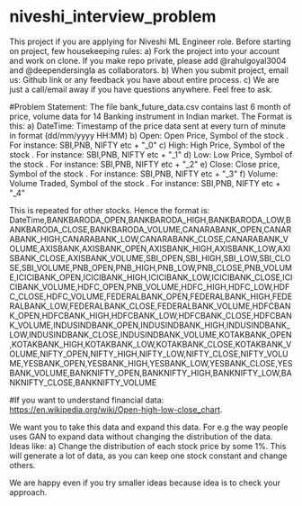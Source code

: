 # niveshi_interview_problem
This project if you are applying for Niveshi ML Engineer role. Before starting on project, few housekeeping rules:
a) Fork the project into your account and work on clone. If you make repo private, please add @rahulgoyal3004 and @deependersingla as collaborators.
b) When you submit project, email us: Github link or any feedback you have about entire process.
c) We are just a call/email away if you have questions anywhere. Feel free to ask.

#Problem Statement:
The file bank_future_data.csv contains last 6 month of price, volume data for 14 Banking instrument in Indian market. The Format is this:
a) DateTime: Timestamp of the price data sent at every turn of minute in format (dd/mm/yyyy HH:MM)
b) Open: Open Price, Symbol of the stock . For instance: SBI,PNB, NIFTY etc + "_0"
c) High: High Price,  Symbol of the stock . For instance: SBI,PNB, NIFTY etc + "_1"
d) Low: Low Price,  Symbol of the stock . For instance: SBI,PNB, NIFTY etc + "_2"
e) Close: Close price,  Symbol of the stock . For instance: SBI,PNB, NIFTY etc + "_3"
f) Volume: Volume Traded,  Symbol of the stock . For instance: SBI,PNB, NIFTY etc + "_4"

This is repeated for other stocks. Hence the format is:
DateTime,BANKBARODA_OPEN,BANKBARODA_HIGH,BANKBARODA_LOW,BANKBARODA_CLOSE,BANKBARODA_VOLUME,CANARABANK_OPEN,CANARABANK_HIGH,CANARABANK_LOW,CANARABANK_CLOSE,CANARABANK_VOLUME,AXISBANK,AXISBANK_OPEN,AXISBANK_HIGH,AXISBANK_LOW,AXISBANK_CLOSE,AXISBANK_VOLUME,SBI_OPEN,SBI_HIGH,SBI_LOW,SBI_CLOSE,SBI_VOLUME,PNB_OPEN,PNB_HIGH,PNB_LOW,PNB_CLOSE,PNB_VOLUME,ICICIBANK_OPEN,ICICIBANK_HIGH,ICICIBANK_LOW,ICICIBANK_CLOSE,ICICIBANK_VOLUME,HDFC_OPEN,PNB_VOLUME,HDFC_HIGH,HDFC_LOW,HDFC_CLOSE,HDFC_VOLUME,FEDERALBANK_OPEN,FEDERALBANK_HIGH,FEDERALBANK_LOW,FEDERALBANK_CLOSE,FEDERALBANK_VOLUME,HDFCBANK_OPEN,HDFCBANK_HIGH,HDFCBANK_LOW,HDFCBANK_CLOSE,HDFCBANK_VOLUME,INDUSINDBANK_OPEN,INDUSINDBANK_HIGH,INDUSINDBANK_LOW,INDUSINDBANK_CLOSE,INDUSINDBANK_VOLUME,KOTAKBANK_OPEN,KOTAKBANK_HIGH,KOTAKBANK_LOW,KOTAKBANK_CLOSE,KOTAKBANK_VOLUME,NIFTY_OPEN,NIFTY_HIGH,NIFTY_LOW,NIFTY_CLOSE,NIFTY_VOLUME,YESBANK_OPEN,YESBANK_HIGH,YESBANK_LOW,YESBANK_CLOSE,YESBANK_VOLUME,BANKNIFTY_OPEN,BANKNIFTY_HIGH,BANKNIFTY_LOW,BANKNIFTY_CLOSE,BANKNIFTY_VOLUME

#If you want to understand financial data: https://en.wikipedia.org/wiki/Open-high-low-close_chart. 

We want you to take this data and expand this data. For e.g the way people uses GAN to expand data without changing the distribution of the data. Ideas like:
a) Change the distribution of each stock price by some 1%. This will generate a lot of data, as you can keep one stock constant and change others.

We are happy even if you try smaller ideas because idea is to check your approach.
